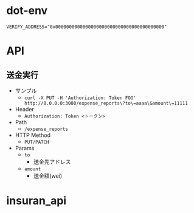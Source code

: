 # dot-env
`VERIFY_ADDRESS="0x0000000000000000000000000000000000000000"`

# API
## 送金実行
* サンプル
  * `curl -X PUT -H 'Authorization: Token FOO' http://0.0.0.0:3000/expense_reports\?to\=aaaa\&amount\=11111`
* Header
  * `Authorization: Token <トークン>`
* Path
  * `/expense_reports`
* HTTP Method
  * `PUT/PATCH`
* Params
  * `to`
    * 送金先アドレス
  * `amount`
    * 送金額(wei)
# insuran_api

